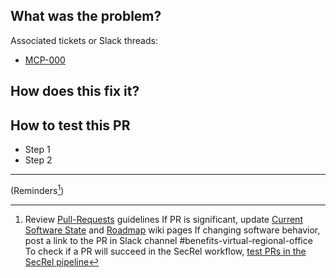 <!-- Ensure the PR title reflects the feature or bug name -->

## What was the problem?
<!-- brief description of how things worked before this PR -->

Associated tickets or Slack threads:
<!-- replace "000" with ticket number in both places -->
- [MCP-000](https://amida.atlassian.net/browse/MCP-000)

## How does this fix it?
<!-- brief description of how things will work after this PR -->

## How to test this PR
- Step 1
- Step 2

---
(Reminders[^1])
[^1]: 
    Review [Pull-Requests](https://github.com/department-of-veterans-affairs/abd-vro/wiki/Pull-Requests) guidelines
    If PR is significant, update [Current Software State](https://github.com/department-of-veterans-affairs/abd-vro/wiki/Current-Software-State) and [Roadmap](https://github.com/department-of-veterans-affairs/abd-vro/wiki/Roadmap) wiki pages
    If changing software behavior, post a link to the PR in Slack channel #benefits-virtual-regional-office
    To check if a PR will succeed in the SecRel workflow, [test PRs in the SecRel pipeline](https://github.com/department-of-veterans-affairs/abd-vro-internal/wiki/Secure-Release-process#to-test-prs-in-the-secrel-pipeline)
